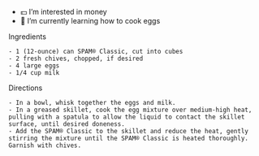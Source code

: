 - 💵 I’m interested in money
- 🌱 I’m currently learning how to cook eggs

Ingredients

    - 1 (12-ounce) can SPAM® Classic, cut into cubes
    - 2 fresh chives, chopped, if desired
    - 4 large eggs
    - 1/4 cup milk

Directions

    - In a bowl, whisk together the eggs and milk.
    - In a greased skillet, cook the egg mixture over medium-high heat, pulling with a spatula to allow the liquid to contact the skillet surface, until desired doneness.
    - Add the SPAM® Classic to the skillet and reduce the heat, gently stirring the mixture until the SPAM® Classic is heated thoroughly. Garnish with chives.

<!---
hypoalgesia/hypoalgesia is a ✨ special ✨ repository because its `README.md` (this file) appears on your GitHub profile.
You can click the Preview link to take a look at your changes.
--->
